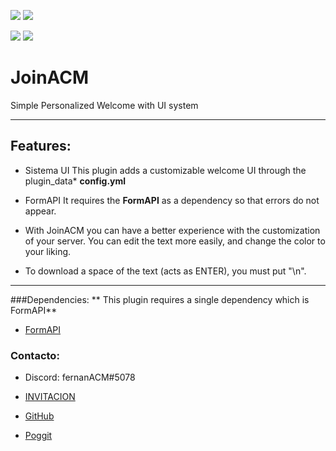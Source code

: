 [![](https://poggit.pmmp.io/shield.state/JoinACM)](https://poggit.pmmp.io/p/JoinACM)
<a href="https://poggit.pmmp.io/p/JoinACM"><img src="https://poggit.pmmp.io/shield.state/JoinACM"></a>

[![](https://poggit.pmmp.io/shield.api/JoinACM)](https://poggit.pmmp.io/p/JoinACM)
<a href="https://poggit.pmmp.io/p/JoinACM"><img src="https://poggit.pmmp.io/shield.api/JoinACM"></a>

# JoinACM

Simple Personalized Welcome with UI system

***

## Features:
* Sistema UI This plugin adds a customizable welcome UI through the plugin_data* **config.yml**
* FormAPI It requires the **FormAPI** as a dependency so that errors do not appear.

* With JoinACM you can have a better experience with the customization of your server. 
  You can edit the text more easily, and change the color to your liking.

* To download a space of the text (acts as ENTER), you must put "\n". 
***
###Dependencies: 
**
This plugin requires a single dependency which is FormAPI**

* [FormAPI](https://www.mediafire.com/file/m81jntm7qop56is/FormAPI.phar/file)

### Contacto: 
* Discord: fernanACM#5078
* [INVITACION](https://discord.com/invite/YyE9XFckqb)

* [GitHub](https://github.com/fernanACM)
* [Poggit](https://poggit.pmmp.io/ci/fernanACM)
